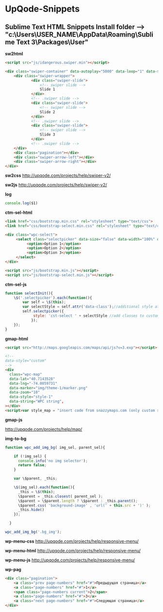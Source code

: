 # UpQode-Snippets

Sublime Text HTML Snippets
Install folder --> "c:\Users\USER_NAME\AppData\Roaming\Sublime Text 3\Packages\User\"
---

__sw2html__

```html
<script src="js/idangerous.swiper.min"></script>

<div class="swiper-container" data-autoplay="5000" data-loop="1" data-speed="1000" data-slides-per-view="responsive" data-add-slides="1" data-xs-slides="1" data-sm-slides="1" data-md-slides="1" data-lg-slides="1">
    <div class="swiper-wrapper">
            <div class="swiper-slide">
                <!-- swiper slide -->
                Slide 1
            </div>
            <!-- .swiper slide -->
            <div class="swiper-slide">
                <!-- swiper slide -->
                Slide 2
            </div>
            <!-- .swiper slide -->
            <div class="swiper-slide">
                <!-- swiper slide -->
                Slide 3
            </div>
            <!-- .swiper slide -->
    </div>
    <div class="pagination"></div>
    <div class="swiper-arrow-left"></div>
    <div class="swiper-arrow-right"></div>
</div>
```

__sw2css__
http://upqode.com/projects/help/swiper-v2/

__sw2js__
http://upqode.com/projects/help/swiper-v2/

__log__

```js
console.log($1)
```

__ctm-sel-html__

```html
<link href="css/bootstrap.min.css" rel="stylesheet" type="text/css">
<link href="css/bootstrap-select.min.css" rel="stylesheet" type="text/css">

<div class="wpc-select">
     <select class="selectpicker" data-size="false" data-width="100%" data-class="select-1">
          <option>Option 1</option>
          <option>Option 2</option>
          <option>Option 3</option>
     </select>
</div>

<script src="js/bootstrap.min.js"></script>
<script src="js/bootstrap-select.min.js"></script>
```

__ctm-sel-js__

```js
function selectInit(){
	\$('.selectpicker').each(function(){
		var self = \$(this);
		var selectStyle = self.attr('data-class');//additional style attribute, not required
		self.selectpicker({
		     style: 'cst-select ' + selectStyle //add classes to customize select field
	        });
	});
}
```

__gmap-html__

```html
<script src="http://maps.googleapis.com/maps/api/js?v=3.exp"></script>

<!--
data-style="custom"
-->
<div
  class="wpc-map"
  data-lat="40.7143528"
  data-lng="-74.0059731"  
  data-marker="img/theme-1/marker.png"
  data-zoom="10"
  data-style="style-1"
  data-string="WPC string",
></div>
<script>var style_map = "insert code from snazzymaps.com (only custom style)"</script>
```

__gmap-js__

http://upqode.com/projects/help/map/

__img-to-bg__

```js
function wpc_add_img_bg( img_sel, parent_sel){

    if (!img_sel) {
      console.info('no img selector');
      return false;
    }

    var \$parent, _this;

    \$(img_sel).each(function(){
      _this = \$(this);
      \$parent = _this.closest( parent_sel );
      \$parent = \$parent.length ? \$parent : _this.parent();
      \$parent.css( 'background-image' , 'url(' + this.src + ')' );
      _this.hide()
    });

  }

wpc_add_img_bg('.bg_img');
```

__wp-menu-css__
http://upqode.com/projects/help/responsive-menu/

__wp-menu-html__
http://upqode.com/projects/help/responsive-menu/

__wp-menu-js__
http://upqode.com/projects/help/responsive-menu/

__wp-pag__
```html
<div class="pagination">
	<a class="prev page-numbers" href="#">Предыдущая страница</a>
	<a class="page-numbers" href="#">1</a>
	<span class="page-numbers current">2</span>
	<a class="page-numbers" href="#">3</a>
	<a class="next page-numbers" href="#">Следующая страница</a>
</div>
```
